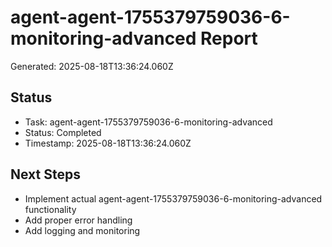 # agent-agent-1755379759036-6-monitoring-advanced Report

Generated: 2025-08-18T13:36:24.060Z

## Status
- Task: agent-agent-1755379759036-6-monitoring-advanced
- Status: Completed
- Timestamp: 2025-08-18T13:36:24.060Z

## Next Steps
- Implement actual agent-agent-1755379759036-6-monitoring-advanced functionality
- Add proper error handling
- Add logging and monitoring
